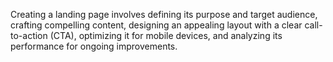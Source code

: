 Creating a landing page involves defining its purpose and target audience, crafting compelling content, designing an appealing layout with a clear call-to-action (CTA), optimizing it for mobile devices, and analyzing its performance for ongoing improvements.
